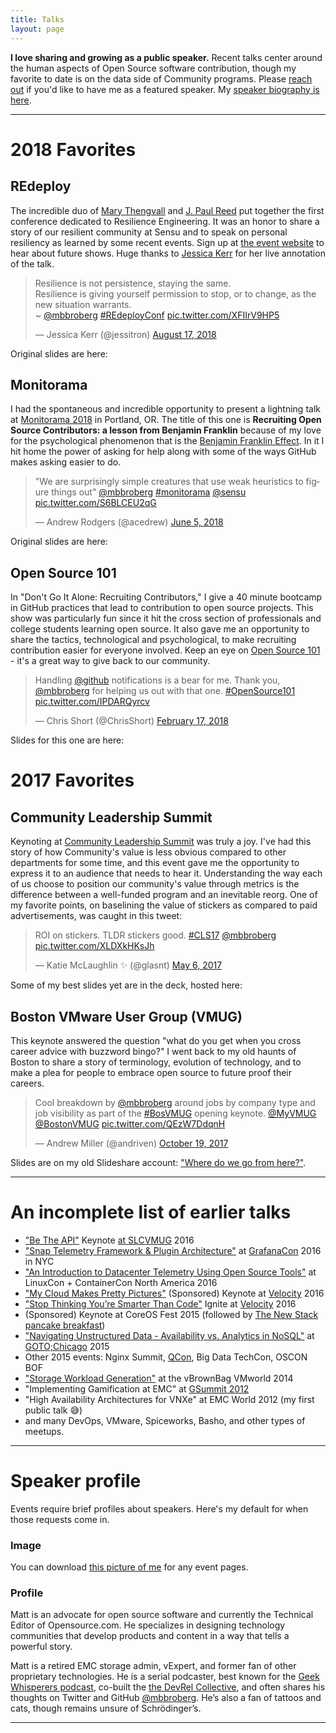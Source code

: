 ```yaml
---
title: Talks
layout: page
---
```


**I love sharing and growing as a public speaker.** Recent talks center around the human aspects of Open Source software contribution, though my favorite to date is on the data side of Community programs. Please [reach out](mailto:matthewbbroberg+io@gmail.com) if you'd like to have me as a featured speaker. My [speaker biography is here](#speaker-profile).

---

# 2018 Favorites

## REdeploy

The incredible duo of [Mary Thengvall](https://twitter.com/mary_grace) and [J. Paul Reed](https://twitter.com/jpaulreed) put together the first conference dedicated to Resilience Engineering. It was an honor to share a story of our resilient community at Sensu and to speak on personal resiliency as learned by some recent events. Sign up at [the event website](https://re-deploy.io/) to hear about future shows. Huge thanks to [Jessica Kerr](https://twitter.com/jessitron) for her live annotation of the talk.

<blockquote class="twitter-tweet" data-lang="en"><p lang="en" dir="ltr">Resilience is not persistence, staying the same.<br>Resilience is giving yourself permission to stop, or to change, as the new situation warrants.<br>~ ⁦<a href="https://twitter.com/mbbroberg?ref_src=twsrc%5Etfw">@mbbroberg</a>⁩ <a href="https://twitter.com/hashtag/REdeployConf?src=hash&amp;ref_src=twsrc%5Etfw">#REdeployConf</a> <a href="https://t.co/XFIIrV9HP5">pic.twitter.com/XFIIrV9HP5</a></p>&mdash; Jessica Kerr (@jessitron) <a href="https://twitter.com/jessitron/status/1030568897559154688?ref_src=twsrc%5Etfw">August 17, 2018</a></blockquote>
<script async src="https://platform.twitter.com/widgets.js" charset="utf-8"></script>

Original slides are here:

<script async class="speakerdeck-embed" data-id="bfc6f564d1d541429b76cdbca8432952" data-ratio="1.77777777777778" src="//speakerdeck.com/assets/embed.js"></script>


## Monitorama

I had the spontaneous and incredible opportunity to present a lightning talk at [Monitorama 2018](http://monitorama.com/2018/pdx.html) in Portland, OR. The title of this one is **Recruiting Open Source Contributors: a lesson from Benjamin Franklin** because of my love for the psychological phenomenon that is the [Benjamin Franklin Effect](https://www.businessinsider.com/ben-franklin-effect-2016-12). In it I hit home the power of asking for help along with some of the ways GitHub makes asking easier to do.

<blockquote class="twitter-tweet" data-lang="en"><p lang="en" dir="ltr">&quot;We are surprisingly simple creatures that use weak heuristics to figure things out&quot; <a href="https://twitter.com/mbbroberg?ref_src=twsrc%5Etfw">@mbbroberg</a> <a href="https://twitter.com/hashtag/monitorama?src=hash&amp;ref_src=twsrc%5Etfw">#monitorama</a> <a href="https://twitter.com/sensu?ref_src=twsrc%5Etfw">@sensu</a> <a href="https://t.co/S6BLCEU2qG">pic.twitter.com/S6BLCEU2qG</a></p>&mdash; Andrew Rodgers (@acedrew) <a href="https://twitter.com/acedrew/status/1004141605119389696?ref_src=twsrc%5Etfw">June 5, 2018</a></blockquote>
<script async src="https://platform.twitter.com/widgets.js" charset="utf-8"></script>


Original slides are here:
<script async class="speakerdeck-embed" data-slide="9" data-id="d05abee69ef8473b87d43421ebbe1f96" data-ratio="1.77777777777778" src="//speakerdeck.com/assets/embed.js"></script>

## Open Source 101

In "Don't Go It Alone: Recruiting Contributors," I give a 40 minute bootcamp in GitHub practices that lead to contribution to open source projects. This show was particularly fun since it hit the cross section of professionals and college students learning open source. It also gave me an opportunity to share the tactics, technological and psychological, to make recruiting contribution easier for everyone involved. Keep an eye on [Open Source 101](http://opensource101.com/) - it's a great way to give back to our community.

<blockquote class="twitter-tweet" data-lang="en"><p lang="en" dir="ltr">Handling <a href="https://twitter.com/github?ref_src=twsrc%5Etfw">@github</a> notifications is a bear for me. Thank you, <a href="https://twitter.com/mbbroberg?ref_src=twsrc%5Etfw">@mbbroberg</a> for helping us out with that one. <a href="https://twitter.com/hashtag/OpenSource101?src=hash&amp;ref_src=twsrc%5Etfw">#OpenSource101</a> <a href="https://t.co/IPDARQyrcv">pic.twitter.com/IPDARQyrcv</a></p>&mdash; Chris Short (@ChrisShort) <a href="https://twitter.com/ChrisShort/status/964932216408236033?ref_src=twsrc%5Etfw">February 17, 2018</a></blockquote>
<script async src="https://platform.twitter.com/widgets.js" charset="utf-8"></script>

Slides for this one are here:
<script async class="speakerdeck-embed" data-id="08f6f8290e5c445d8ff44fabddec3d1e" data-ratio="1.77777777777778" src="//speakerdeck.com/assets/embed.js"></script>

# 2017 Favorites

## Community Leadership Summit

Keynoting at [Community Leadership Summit](http://www.communityleadershipsummit.com/) was truly a joy. I've had this story of how Community's value is less obvious compared to other departments for some time, and this event gave me the opportunity to express it to an audience that needs to hear it. Understanding the way each of us choose to position our community's value through metrics is the difference between a well-funded program and an inevitable reorg. One of my favorite points, on baselining the value of stickers as compared to paid advertisements, was caught in this tweet:

<blockquote class="twitter-tweet" data-lang="en"><p lang="en" dir="ltr">ROI on stickers. TLDR stickers good. <a href="https://twitter.com/hashtag/CLS17?src=hash&amp;ref_src=twsrc%5Etfw">#CLS17</a> <a href="https://twitter.com/mbbroberg?ref_src=twsrc%5Etfw">@mbbroberg</a> <a href="https://t.co/XLDXkHKsJh">pic.twitter.com/XLDXkHKsJh</a></p>&mdash; Katie McLaughlin ✨ (@glasnt) <a href="https://twitter.com/glasnt/status/860879347556679680?ref_src=twsrc%5Etfw">May 6, 2017</a></blockquote>
<script async src="https://platform.twitter.com/widgets.js" charset="utf-8"></script>

Some of my best slides yet are in the deck, hosted here:

<script async class="speakerdeck-embed" data-id="d68dee540a354e12b14e1eb6c8c3cc15" data-ratio="1.77777777777778" src="//speakerdeck.com/assets/embed.js"></script>


## Boston VMware User Group (VMUG)
This keynote answered the question "what do you get when you cross career advice with buzzword bingo?" I went back to my old haunts of Boston to share a story of terminology, evolution of technology, and to make a plea for people to embrace open source to future proof their careers.

<blockquote class="twitter-tweet" data-lang="en"><p lang="en" dir="ltr">Cool breakdown by <a href="https://twitter.com/mbbroberg?ref_src=twsrc%5Etfw">@mbbroberg</a> around jobs by company type and job visibility as part of the <a href="https://twitter.com/hashtag/BosVMUG?src=hash&amp;ref_src=twsrc%5Etfw">#BosVMUG</a> opening keynote. <a href="https://twitter.com/MyVMUG?ref_src=twsrc%5Etfw">@MyVMUG</a> <a href="https://twitter.com/BostonVMUG?ref_src=twsrc%5Etfw">@BostonVMUG</a> <a href="https://t.co/QEzW7DdqnH">pic.twitter.com/QEzW7DdqnH</a></p>&mdash; Andrew Miller (@andriven) <a href="https://twitter.com/andriven/status/921006622197022720?ref_src=twsrc%5Etfw">October 19, 2017</a></blockquote>
<script async src="https://platform.twitter.com/widgets.js" charset="utf-8"></script>

Slides are on my old Slideshare account: ["Where do we go from here?"](https://www.slideshare.net/MatthewBrender/where-do-we-go-from-here-80988705).

---

# An incomplete list of earlier talks

* ["Be The API"](https://www.slideshare.net/MatthewBrender/be-the-api-vmware-usercon-2016) Keynote [at SLCVMUG](https://twitter.com/vBrianGraf/status/788818294149001216) 2016
* ["Snap Telemetry Framework & Plugin Architecture"](https://www.youtube.com/watch?v=FHKnijjs5IM) at [GrafanaCon](https://www.grafanacon.org/2016/) 2016 in NYC
* ["An Introduction to Datacenter Telemetry Using Open Source Tools"](https://lcccna2016.sched.com/event/7JX6/an-introduction-to-datacenter-telemetry-using-open-source-tools-matthew-brender-intel) at LinuxCon + ContainerCon North America 2016
* ["My Cloud Makes Pretty Pictures"](https://www.oreilly.com/ideas/keynotes-from-velocity-santa-clara-2016) (Sponsored) Keynote at [Velocity](https://conferences.oreilly.com/velocity) 2016
* ["Stop Thinking You’re Smarter Than Code"](https://vimeo.com/174759020) Ignite at [Velocity](https://conferences.oreilly.com/velocity) 2016
* (Sponsored) Keynote at CoreOS Fest 2015 (followed by [The New Stack pancake breakfast](https://twitter.com/thenewstack/status/672427498962034688))
* ["Navigating Unstructured Data - Availability vs. Analytics in NoSQL"](https://www.youtube.com/watch?v=PEGDCTm8fo4) at [GOTO;Chicago](https://gotochgo.com/) 2015
* Other 2015 events: Nginx Summit, [QCon](https://qconnewyork.com/ny2015/ny2015/users/matthew-brender.html), Big Data TechCon, OSCON BOF
* ["Storage Workload Generation"](https://twitter.com/kylemurley/status/504356050041319424) at the vBrownBag VMworld 2014
* "Implementing Gamification at EMC" at [GSummit 2012](https://twitter.com/search?q=mjbrender%20gsummit&src=spxr)
* "High Availability Architectures for VNXe" at EMC World 2012 (my first public talk 😅)
* and many DevOps, VMware, Spiceworks, Basho, and other types of meetups.

---

# Speaker profile
Events require brief profiles about speakers. Here's my default for when those requests come in.

### Image
You can download [this picture of me](/assets/images/profile.jpg) for any event pages.

### Profile
Matt is an advocate for open source software and currently the Technical Editor of Opensource.com. He specializes in designing technology communities that develop products and content in a way that tells a powerful story. 

Matt is a retired EMC storage admin, vExpert, and former fan of other proprietary technologies. He is a serial podcaster, best known for the [Geek Whisperers podcast](https://geek-whisperers.com/), co-built the [the DevRel Collective](https://devrelcollective.fun/), and often shares his thoughts on Twitter and GitHub [@mbbroberg](https://twitter.com/mbbroberg). He’s also a fan of tattoos and cats, though remains unsure of Schrödinger’s.

---
